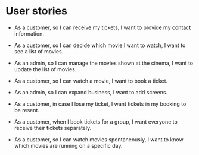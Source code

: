 # User stories

- As a customer, so I can receive my tickets, I want to provide my contact information.
- As a customer, so I can decide which movie I want to watch, I want to see a list of movies.
- As an admin, so I can manage the movies shown at the cinema, I want to update the list of movies.

- As a customer, so I can watch a movie, I want to book a ticket.
- As an admin, so I can expand business, I want to add screens.
- As a customer, in case I lose my ticket, I want tickets in my booking to be resent.
- As a customer, when I book tickets for a group, I want everyone to receive their tickets separately.
- As a customer, so I can watch movies spontaneously, I want to know which movies are running on a specific day.
